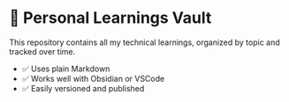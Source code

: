 # 🧠 Personal Learnings Vault

This repository contains all my technical learnings, organized by topic and tracked over time.

- ✅ Uses plain Markdown
- ✅ Works well with Obsidian or VSCode
- ✅ Easily versioned and published
